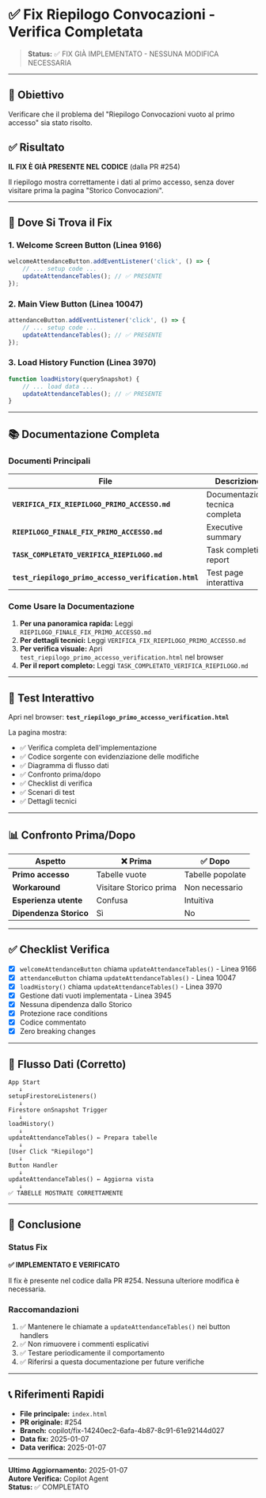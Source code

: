# ✅ Fix Riepilogo Convocazioni - Verifica Completata

> **Status:** ✅ FIX GIÀ IMPLEMENTATO - NESSUNA MODIFICA NECESSARIA

---

## 🎯 Obiettivo

Verificare che il problema del "Riepilogo Convocazioni vuoto al primo accesso" sia stato risolto.

## ✅ Risultato

**IL FIX È GIÀ PRESENTE NEL CODICE** (dalla PR #254)

Il riepilogo mostra correttamente i dati al primo accesso, senza dover visitare prima la pagina "Storico Convocazioni".

---

## 📍 Dove Si Trova il Fix

### 1. Welcome Screen Button (Linea 9166)
```javascript
welcomeAttendanceButton.addEventListener('click', () => {
    // ... setup code ...
    updateAttendanceTables(); // ✅ PRESENTE
});
```

### 2. Main View Button (Linea 10047)
```javascript
attendanceButton.addEventListener('click', () => {
    // ... setup code ...
    updateAttendanceTables(); // ✅ PRESENTE
});
```

### 3. Load History Function (Linea 3970)
```javascript
function loadHistory(querySnapshot) {
    // ... load data ...
    updateAttendanceTables(); // ✅ PRESENTE
}
```

---

## 📚 Documentazione Completa

### Documenti Principali

| File | Descrizione | Dimensione |
|------|-------------|------------|
| **`VERIFICA_FIX_RIEPILOGO_PRIMO_ACCESSO.md`** | Documentazione tecnica completa | 14KB |
| **`RIEPILOGO_FINALE_FIX_PRIMO_ACCESSO.md`** | Executive summary | 7KB |
| **`TASK_COMPLETATO_VERIFICA_RIEPILOGO.md`** | Task completion report | 7KB |
| **`test_riepilogo_primo_accesso_verification.html`** | Test page interattiva | 20KB |

### Come Usare la Documentazione

1. **Per una panoramica rapida:** Leggi `RIEPILOGO_FINALE_FIX_PRIMO_ACCESSO.md`
2. **Per dettagli tecnici:** Leggi `VERIFICA_FIX_RIEPILOGO_PRIMO_ACCESSO.md`
3. **Per verifica visuale:** Apri `test_riepilogo_primo_accesso_verification.html` nel browser
4. **Per il report completo:** Leggi `TASK_COMPLETATO_VERIFICA_RIEPILOGO.md`

---

## 🧪 Test Interattivo

Apri nel browser: **`test_riepilogo_primo_accesso_verification.html`**

La pagina mostra:
- ✅ Verifica completa dell'implementazione
- ✅ Codice sorgente con evidenziazione delle modifiche
- ✅ Diagramma di flusso dati
- ✅ Confronto prima/dopo
- ✅ Checklist di verifica
- ✅ Scenari di test
- ✅ Dettagli tecnici

---

## 📊 Confronto Prima/Dopo

| Aspetto | ❌ Prima | ✅ Dopo |
|---------|----------|---------|
| **Primo accesso** | Tabelle vuote | Tabelle popolate |
| **Workaround** | Visitare Storico prima | Non necessario |
| **Esperienza utente** | Confusa | Intuitiva |
| **Dipendenza Storico** | Sì | No |

---

## ✅ Checklist Verifica

- [x] `welcomeAttendanceButton` chiama `updateAttendanceTables()` - Linea 9166
- [x] `attendanceButton` chiama `updateAttendanceTables()` - Linea 10047
- [x] `loadHistory()` chiama `updateAttendanceTables()` - Linea 3970
- [x] Gestione dati vuoti implementata - Linea 3945
- [x] Nessuna dipendenza dallo Storico
- [x] Protezione race conditions
- [x] Codice commentato
- [x] Zero breaking changes

---

## 🔄 Flusso Dati (Corretto)

```
App Start
   ↓
setupFirestoreListeners()
   ↓
Firestore onSnapshot Trigger
   ↓
loadHistory()
   ↓
updateAttendanceTables() ← Prepara tabelle
   ↓
[User Click "Riepilogo"]
   ↓
Button Handler
   ↓
updateAttendanceTables() ← Aggiorna vista
   ↓
✅ TABELLE MOSTRATE CORRETTAMENTE
```

---

## 🎯 Conclusione

### Status Fix

**✅ IMPLEMENTATO E VERIFICATO**

Il fix è presente nel codice dalla PR #254. Nessuna ulteriore modifica è necessaria.

### Raccomandazioni

1. ✅ Mantenere le chiamate a `updateAttendanceTables()` nei button handlers
2. ✅ Non rimuovere i commenti esplicativi
3. ✅ Testare periodicamente il comportamento
4. ✅ Riferirsi a questa documentazione per future verifiche

---

## 📞 Riferimenti Rapidi

- **File principale:** `index.html`
- **PR originale:** #254
- **Branch:** copilot/fix-14240ec2-6afa-4b87-8c91-61e92144d027
- **Data fix:** 2025-01-07
- **Data verifica:** 2025-01-07

---

**Ultimo Aggiornamento:** 2025-01-07  
**Autore Verifica:** Copilot Agent  
**Status:** ✅ COMPLETATO
